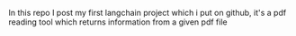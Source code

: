 In this repo I post my first langchain project which i put on github, it's a pdf reading tool which returns information from a given pdf file
